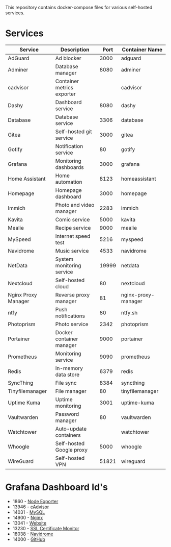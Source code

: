 This repository contains docker-compose files for various self-hosted services.

# Services

| Service             | Description                | Port  | Container Name      |
| ------------------- | -------------------------- | ----- | ------------------- |
| AdGuard             | Ad blocker                 | 3000  | adguard             |
| Adminer             | Database manager           | 8080  | adminer             |
| cadvisor            | Container metrics exporter |       | cadvisor            |
| Dashy               | Dashboard service          | 8080  | dashy               |
| Database            | Database service           | 3306  | database            |
| Gitea               | Self-hosted git service    | 3000  | gitea               |
| Gotify              | Notification service       | 80    | gotify              |
| Grafana             | Monitoring dashboards      | 3000  | grafana             |
| Home Assistant      | Home automation            | 8123  | homeassistant       |
| Homepage            | Homepage dashboard         | 3000  | homepage            |
| Immich              | Photo and video manager    | 2283  | immich              |
| Kavita              | Comic service              | 5000  | kavita              |
| Mealie              | Recipe service             | 9000  | mealie              |
| MySpeed             | Internet speed test        | 5216  | myspeed             |
| Navidrome           | Music service              | 4533  | navidrome           |
| NetData             | System monitoring service  | 19999 | netdata             |
| Nextcloud           | Self-hosted cloud          | 80    | nextcloud           |
| Nginx Proxy Manager | Reverse proxy manager      | 81    | nginx-proxy-manager |
| ntfy                | Push notifications         | 80    | ntfy.sh             |
| Photoprism          | Photo service              | 2342  | photoprism          |
| Portainer           | Docker container manager   | 9000  | portainer           |
| Prometheus          | Monitoring service         | 9090  | prometheus          |
| Redis               | In-memory data store       | 6379  | redis               |
| SyncThing           | File sync                  | 8384  | syncthing           |
| Tinyfilemanager     | File manager               | 80    | tinyfilemanager     |
| Uptime Kuma         | Uptime monitoring          | 3001  | uptime-kuma         |
| Vaultwarden         | Password manager           | 80    | vaultwarden         |
| Watchtower          | Auto-update containers     |       | watchtower          |
| Whoogle             | Self-hosted Google proxy   | 5000  | whoogle             |
| WireGuard           | Self-hosted VPN            | 51821 | wireguard           |

# Grafana Dashboard Id's

-   1860 - [Node Exporter](https://grafana.com/grafana/dashboards/1860-node-exporter-full/)
-   13946 - [cAdvisor](https://grafana.com/grafana/dashboards/13946-docker-cadvisor/)
-   14031 - [MySQL](https://grafana.com/grafana/dashboards/14031-mysql-dashboard/)
-   14900 - [Nginx](https://grafana.com/grafana/dashboards/14900-nginx/)
-   13041 - [Website](https://grafana.com/grafana/dashboards/13041-website-monitoring/)
-   13230 - [SSL Certificate Monitor](https://grafana.com/grafana/dashboards/13230-certificate-monitor/)
-   18038 - [Navidrome](https://grafana.com/grafana/dashboards/18038-navidrome/)
-   14000 - [GitHub](https://grafana.com/grafana/dashboards/14000-github-default/)
